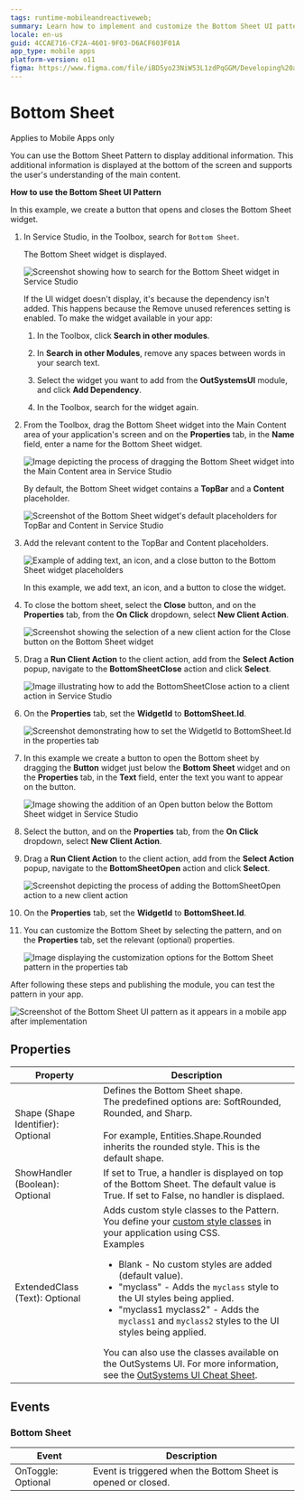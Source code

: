 ```yaml
---
tags: runtime-mobileandreactiveweb;
summary: Learn how to implement and customize the Bottom Sheet UI pattern in OutSystems 11 (O11) for enhanced mobile app interfaces.
locale: en-us
guid: 4CCAE716-CF2A-4601-9F03-D6ACF603F01A
app_type: mobile apps
platform-version: o11
figma: https://www.figma.com/file/iBD5yo23NiW53L1zdPqGGM/Developing%20an%20Application?node-id=2885:24642
---
```

# Bottom Sheet

<div class="info" markdown="1">

Applies to Mobile Apps only

</div>

You can use the Bottom Sheet Pattern to display additional information. This additional information is displayed at the bottom of the screen and supports the user's understanding of the main content.

**How to use the Bottom Sheet UI Pattern**

In this example, we create a button that opens and closes the Bottom Sheet widget.

1. In Service Studio, in the Toolbox, search for `Bottom Sheet`.

    The Bottom Sheet widget is displayed.

    ![Screenshot showing how to search for the Bottom Sheet widget in Service Studio](images/bottomsheet-widget-ss.png "Bottom Sheet Widget in Service Studio")

    If the UI widget doesn't display, it's because the dependency isn't added. This happens because the Remove unused references setting is enabled. To make the widget available in your app:

    1. In the Toolbox, click **Search in other modules**.

    1. In **Search in other Modules**, remove any spaces between words in your search text.
    
    1. Select the widget you want to add from the **OutSystemsUI** module, and click **Add Dependency**. 
    
    1. In the Toolbox, search for the widget again.

1. From the Toolbox, drag the Bottom Sheet widget into the Main Content area of your application's screen and on the **Properties** tab, in the **Name** field, enter a name for the Bottom Sheet widget.

    ![Image depicting the process of dragging the Bottom Sheet widget into the Main Content area in Service Studio](images/bottomsheet-dragwidget-ss.png "Dragging Bottom Sheet Widget")

    By default, the Bottom Sheet widget contains a **TopBar** and a **Content** placeholder.

    ![Screenshot of the Bottom Sheet widget's default placeholders for TopBar and Content in Service Studio](images/bottomsheet-placeholder-ss.png "Bottom Sheet Widget Placeholder")

1. Add the relevant content to the TopBar and Content placeholders. 

    ![Example of adding text, an icon, and a close button to the Bottom Sheet widget placeholders](images/bottomsheet-content-ss.png "Adding Content to Bottom Sheet")

    In this example, we add text, an icon, and a button to close the widget.

1. To close the bottom sheet, select the **Close** button, and on the **Properties** tab, from the **On Click** dropdown, select **New Client Action**.  

    ![Screenshot showing the selection of a new client action for the Close button on the Bottom Sheet widget](images/bottomsheet-onclick-ss.png "Setting On Click Action for Close Button")

1. Drag a **Run Client Action** to the client action, add from the **Select Action** popup, navigate to the **BottomSheetClose** action and click **Select**.

    ![Image illustrating how to add the BottomSheetClose action to a client action in Service Studio](images/bottomsheet-close-ss.png "Adding BottomSheetClose Action")

1. On the **Properties** tab, set the **WidgetId** to **BottomSheet.Id**.

    ![Screenshot demonstrating how to set the WidgetId to BottomSheet.Id in the properties tab](images/bottomsheet-id-ss.png "Setting WidgetId Property")

1. In this example we create a button to open the Bottom sheet by dragging the **Button** widget just below the **Bottom Sheet** widget and on the **Properties** tab, in the **Text** field, enter the text you want to appear on the button.

    ![Image showing the addition of an Open button below the Bottom Sheet widget in Service Studio](images/bottomsheet-openbutton-ss.png "Adding Open Button for Bottom Sheet")

1. Select the button, and on the **Properties** tab, from the **On Click** dropdown, select **New Client Action**.

1. Drag a **Run Client Action** to the client action, add from the **Select Action** popup, navigate to the **BottomSheetOpen** action and click **Select**.

    ![Screenshot depicting the process of adding the BottomSheetOpen action to a new client action](images/bottomsheet-openaction-ss.png "Adding BottomSheetOpen Action")

1. On the **Properties** tab, set the **WidgetId** to **BottomSheet.Id**.

1. You can customize the Bottom Sheet by selecting the pattern, and on the **Properties** tab, set the relevant (optional) properties.

    ![Image displaying the customization options for the Bottom Sheet pattern in the properties tab](images/bottomsheet-properties-ss.png "Customizing Bottom Sheet Properties")

After following these steps and publishing the module, you can test the pattern in your app. 

![Screenshot of the Bottom Sheet UI pattern as it appears in a mobile app after implementation](images/bottomsheet-resultapp.png "Bottom Sheet in Mobile App")

## Properties

|Property|Description|
|---|---|
|Shape (Shape Identifier): Optional|Defines the Bottom Sheet shape.<br/>The predefined options are: SoftRounded, Rounded, and Sharp.<br/><br/>For example, Entities.Shape.Rounded inherits the rounded style. This is the default shape.|
|ShowHandler (Boolean): Optional|If set to True, a handler is displayed on top of the Bottom Sheet. The default value is True. If set to False, no handler is displaed.|
| ExtendedClass (Text): Optional|Adds custom style classes to the Pattern. You define your [custom style classes](../../../look-feel/css.md) in your application using CSS. <br/>Examples <ul><li>Blank - No custom styles are added (default value).</li><li>"myclass" - Adds the ``myclass`` style to the UI styles being applied.</li><li>"myclass1 myclass2" - Adds the ``myclass1`` and ``myclass2`` styles to the UI styles being applied.</li></ul>You can also use the classes available on the OutSystems UI. For more information, see the [OutSystems UI Cheat Sheet](https://outsystemsui.outsystems.com/OutSystemsUIWebsite/CheatSheet). |

## Events

### Bottom Sheet

|Event| Description| 
|---|---|
|OnToggle: Optional|Event is triggered when the Bottom Sheet is opened or closed.| 
